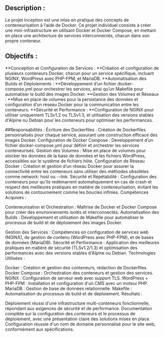 ## Description :
Le projet Inception est une mise en pratique des concepts de conteneurisation à l’aide de Docker. Ce projet individuel consiste à créer une mini-infrastructure en utilisant Docker et Docker Compose, en mettant en place une architecture de services interconnectés, chacun dans son propre conteneur.

## Objectifs :
**Conception et Configuration de Services : **Création et configuration de plusieurs conteneurs Docker, chacun pour un service spécifique, incluant NGINX, WordPress avec PHP-FPM, et MariaDB.
**Automatisation des Builds et Déploiements : **Développement d’un fichier docker-compose.yml pour orchestrer les services, ainsi qu’un Makefile pour automatiser le build des images Docker.
**Gestion des Volumes et Réseaux : **Mise en place de volumes pour la persistance des données et configuration d’un réseau Docker pour la communication entre les conteneurs.
**Sécurité et Performance : **Configuration de NGINX pour utiliser uniquement TLSv1.2 ou TLSv1.3, et utilisation des versions stables d'Alpine ou Debian pour les conteneurs pour optimiser les performances.

##Responsabilités :
Écriture des Dockerfiles : Création de Dockerfiles personnalisés pour chaque service, assurant une construction efficace des images Docker.
Configuration de Docker Compose : Développement d’un fichier docker-compose.yml pour définir et orchestrer les services conteneurisés.
Gestion des Volumes : Mise en place de volumes pour stocker les données de la base de données et les fichiers WordPress, accessibles sur le système de fichiers hôte.
Configuration de Réseau Docker : Création et gestion d’un réseau Docker pour assurer la connectivité entre les conteneurs sans utiliser des méthodes obsolètes comme network: host ou --link.
Sécurité et Répétabilité : Configuration des conteneurs pour qu'ils redémarrent automatiquement en cas de crash et respect des meilleures pratiques en matière de conteneurisation, évitant les solutions de contournement comme les boucles infinies.
Compétences Acquises :

Conteneurisation et Orchestration : Maîtrise de Docker et Docker Compose pour créer des environnements isolés et interconnectés.
Automatisation des Builds :
Développement et utilisation de Makefile pour automatiser le processus de build et de déploiement des images Docker.

Gestion des Services : Compétences en configuration de services web (NGINX), de gestion de contenu (WordPress avec PHP-FPM), et de bases de données (MariaDB).
Sécurité et Performance : Application des meilleures pratiques en matière de sécurité (TLSv1.2/1.3) et optimisation des performances avec des versions stables d'Alpine ou Debian.
Technologies Utilisées :

Docker : Création et gestion des conteneurs, rédaction de Dockerfiles.
Docker Compose : Orchestration des conteneurs et gestion des services.
NGINX : Configuration de serveur web avec support TLS.
WordPress + PHP-FPM : Installation et configuration d'un CMS avec un moteur PHP.
MariaDB : Gestion de base de données relationnelle.
Makefile : Automatisation du processus de build et de déploiement.
Résultats :

Déploiement réussi d'une infrastructure multi-conteneurs fonctionnelle, répondant aux exigences de sécurité et de performance.
Documentation complète sur la configuration des conteneurs et le processus de déploiement, avec une présentation claire des solutions mises en place.
Configuration réussie d'un nom de domaine personnalisé pour le site web, conformément aux spécifications.
